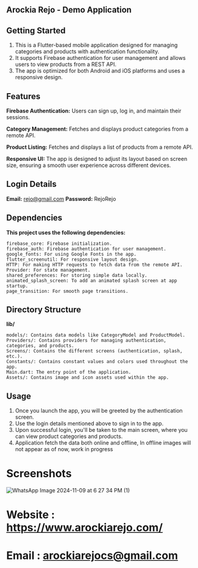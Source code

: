 
## Arockia Rejo - Demo Application

## Getting Started

   1) This is a Flutter-based mobile application designed for managing categories and products with authentication functionality. 
   2) It supports Firebase authentication for user management and allows users to view products from a REST API. 
   3) The app is optimized for both Android and iOS platforms and uses a responsive design.


## Features

**Firebase Authentication:**  Users can sign up, log in, and maintain their sessions.

**Category Management:** Fetches and displays product categories from a remote API.

**Product Listing:** Fetches and displays a list of products from a remote API.

**Responsive UI:** The app is designed to adjust its layout based on screen size, ensuring a smooth user experience across different devices.


## Login Details
**Email:** rejo@gmail.com
**Password:** RejoRejo


## Dependencies

**This project uses the following dependencies:**

    firebase_core: Firebase initialization.
    firebase_auth: Firebase authentication for user management.
    google_fonts: For using Google Fonts in the app.
    flutter_screenutil: For responsive layout design.
    HTTP: For making HTTP requests to fetch data from the remote API.
    Provider: For state management.
    shared_preferences: For storing simple data locally.
    animated_splash_screen: To add an animated splash screen at app startup.
    page_transition: For smooth page transitions.

## Directory Structure

**lib/**

    models/: Contains data models like CategoryModel and ProductModel.
    Providers/: Contains providers for managing authentication, categories, and products.
    Screens/: Contains the different screens (authentication, splash, etc.).
    Constants/: Contains constant values and colors used throughout the app.
    Main.dart: The entry point of the application.
    Assets/: Contains image and icon assets used within the app.

## Usage
 1) Once you launch the app, you will be greeted by the authentication screen.
 2) Use the login details mentioned above to sign in to the app.
 3) Upon successful login, you'll be taken to the main screen, where you can view product categories and products.
 4) Application fetch the data both online and offline, In offline images will not appear as of now, work in progress

# Screenshots
![WhatsApp Image 2024-11-09 at 6 27 34 PM (1)](https://github.com/user-attachments/assets/ba40444b-f57b-40b2-9fbb-daefb146533b)




# Website : https://www.arockiarejo.com/
# Email : arockiarejocs@gmail.com




